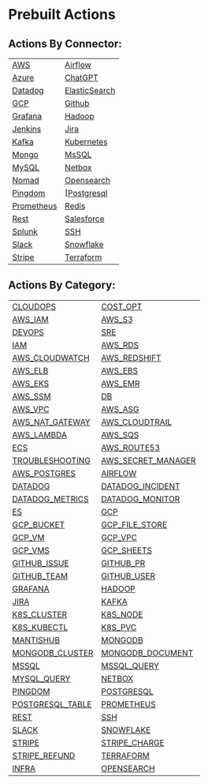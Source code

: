 # Prebuilt Actions

## Actions By Connector:

|                                                                        |                                                                          |
| ---------------------------------------------------------------------- | ------------------------------------------------------------------------ |
| [AWS](https://docs.unskript.com/unskript-product-documentation/connnecting/connectors/aws/action\_aws/)                      | [Airflow](https://docs.unskript.com/unskript-product-documentation/connnecting/connectors/airflow/action\_airflow/)        |
| [Azure](https://docs.unskript.com/unskript-product-documentation/connnecting/connectors/azure/action\_azure/)                | [ChatGPT](https://docs.unskript.com/unskript-product-documentation/connnecting/connectors/chatgpt/action\_CHATGPT.md) |
| [Datadog](https://docs.unskript.com/unskript-product-documentation/connnecting/connectors/datadog/action\_datadog/)          | [ElasticSearch](https://docs.unskript.com/unskript-product-documentation/connnecting/connectors/elasticsearch/action\_elasticsearch/) |
| [GCP](https://docs.unskript.com/unskript-product-documentation/connnecting/connectors/gcp/action\_gcp/)                      | [Github](https://docs.unskript.com/unskript-product-documentation/connnecting/connectors/github/action\_github/)             |
| [Grafana](https://docs.unskript.com/unskript-product-documentation/connnecting/connectors/grafana/action\_grafana/)          | [Hadoop](https://docs.unskript.com/unskript-product-documentation/connnecting/connectors/hadoop/action\_hadoop/)  |
| [Jenkins](https://docs.unskript.com/unskript-product-documentation/connnecting/connectors/jenkins/action\_jenkins/)          | [Jira](https://docs.unskript.com/unskript-product-documentation/connnecting/connectors/jira/action\_jira/) |
| [Kafka](https://docs.unskript.com/unskript-product-documentation/connnecting/connectors/apache-kafka/action\_kafka/)         | [Kubernetes](https://docs.unskript.com/unskript-product-documentation/connnecting/connectors/kubernetes/action\_kubernetes/)        |
| [Mongo](https://docs.unskript.com/unskript-product-documentation/connnecting/connectors/mongodb/action\_mongodb/)            | [MsSQL](https://docs.unskript.com/unskript-product-documentation/connnecting/connectors/ms-sql/action\_mssql/)               |
| [MySQL](https://docs.unskript.com/unskript-product-documentation/connnecting/connectors/mysql/action\_mysql/)                | [Netbox](https://docs.unskript.com/unskript-product-documentation/connnecting/connectors/netbox/action\_netbox/) |
| [Nomad](https://docs.unskript.com/unskript-product-documentation/connnecting/connectors/nomad/action\_nomad/)                | [Opensearch](https://docs.unskript.com/unskript-product-documentation/connnecting/connectors/opensearch/action\_opensearch/) |
| [Pingdom](https://docs.unskript.com/unskript-product-documentation/connnecting/connectors/pingdom/action\_pingdom/)          | [[Postgresql](https://docs.unskript.com/unskript-product-documentation/connnecting/connectors/postgres/action\_postgresql/)  |
| [Prometheus](https://docs.unskript.com/unskript-product-documentation/connnecting/connectors/prometheus/action\_prometheus/) | [Redis](https://docs.unskript.com/unskript-product-documentation/connnecting/connectors/redis/action\_redis/)  |
| [Rest](https://docs.unskript.com/unskript-product-documentation/connnecting/connectors/rest/action\_rest/)                   | [Salesforce](https://docs.unskript.com/unskript-product-documentation/connnecting/connectors/salesforce/action\_salesforce/) |
| [Splunk](https://docs.unskript.com/unskript-product-documentation/connnecting/connectors/splunk/action\_splunk/)             | [SSH](https://docs.unskript.com/unskript-product-documentation/connnecting/connectors/ssh/action\_ssh/)                      |
| [Slack](https://docs.unskript.com/unskript-product-documentation/connnecting/connectors/slack/action\_slack/)                | [Snowflake](https://docs.unskript.com/unskript-product-documentation/connnecting/connectors/snowflake/action\_snowflake/)    |
| [Stripe](https://docs.unskript.com/unskript-product-documentation/connnecting/connectors/stripe/action\_stripe/)             | [Terraform](https://docs.unskript.com/unskript-product-documentation/connnecting/connectors/terraform/action\_terraform/)    |

## Actions By Category:

|                                                                                                   |                                                                                                   |
| ------------------------------------------------------------------------------------------------- | ------------------------------------------------------------------------------------------------- |
| [CLOUDOPS](../lists/action\_CLOUDOPS.md)                                                          | [COST\_OPT](../lists/action\_COST\_OPT.md)                                                        |
| [AWS\_IAM](../lists/action\_AWS\_IAM.md)                                                          | [AWS\_S3](../lists/action\_AWS\_S3.md)                                                            |
| [DEVOPS](../lists/action\_DEVOPS.md)                                                              | [SRE](../lists/action\_SRE.md)                                                                    |
| [IAM](../lists/action\_IAM.md)                                                                    | [AWS\_RDS](../lists/action\_AWS\_RDS.md)                                                          |
| [AWS\_CLOUDWATCH](../lists/action\_AWS\_CLOUDWATCH.md)                                            | [AWS\_REDSHIFT](../lists/action\_AWS\_REDSHIFT.md)                                                |
| [AWS\_ELB](../lists/action\_AWS\_ELB.md)                                                          | [AWS\_EBS](../lists/action\_AWS\_EBS.md)                                                          |
| [AWS\_EKS](../lists/action\_AWS\_EKS.md)                                                          | [AWS\_EMR](../lists/action\_AWS\_EMR.md)                                                          |
| [AWS\_SSM](../lists/action\_AWS\_SSM.md)                                                          | [DB](../lists/action\_DB.md)                                                                      |
| [AWS\_VPC](../lists/action\_AWS\_VPC.md)                                                          | [AWS\_ASG](../lists/action\_AWS\_ASG.md)                                                          |
| [AWS\_NAT\_GATEWAY](../lists/action\_AWS\_NAT\_GATEWAY.md)                                        | [AWS\_CLOUDTRAIL](../lists/action\_AWS\_CLOUDTRAIL.md)                                            |
| [AWS\_LAMBDA](../lists/action\_AWS\_LAMBDA.md)                                                    | [AWS\_SQS](../lists/action\_AWS\_SQS.md)                                                          |
| [ECS](../lists/action\_ECS.md)                                                                    | [AWS\_ROUTE53](../lists/action\_AWS\_ROUTE53.md)                                                  |
| [TROUBLESHOOTING](../lists/action\_TROUBLESHOOTING.md)                                            | [AWS\_SECRET\_MANAGER](../lists/action\_AWS\_SECRET\_MANAGER.md)                                  |
| [AWS\_POSTGRES](../lists/action\_AWS\_POSTGRES.md)                                                | [AIRFLOW](../connnecting/connectors/airflow/action\_airflow.md)                                   |
| [DATADOG](../connnecting/connectors/datadog/action\_datadog/)                                     | [DATADOG\_INCIDENT](../lists/action\_DATADOG\_INCIDENT.md)                                        |
| [DATADOG\_METRICS](../connnecting/connectors/datadog/action\_datadog/action\_datadog\_metrics.md) | [DATADOG\_MONITOR](../connnecting/connectors/datadog/action\_datadog/action\_datadog\_monitor.md) |
| [ES](../connnecting/connectors/elasticsearch/action\_es.md)                                       | [GCP](../connnecting/connectors/gcp/action\_gcp/)                                                 |
| [GCP\_BUCKET](../connnecting/connectors/gcp/action\_gcp/action\_gcp\_bucket.md)                   | [GCP\_FILE\_STORE](../lists/action\_GCP\_FILE\_STORE.md)                                          |
| [GCP\_VM](../connnecting/connectors/gcp/action\_gcp/action\_gcp\_vm.md)                           | [GCP\_VPC](../lists/action\_GCP\_VPC.md)                                                          |
| [GCP\_VMS](../lists/action\_GCP\_VMS.md)                                                          | [GCP\_SHEETS](../lists/action\_GCP\_SHEETS.md)                                                    |
| [GITHUB\_ISSUE](../lists/action\_GITHUB\_ISSUE.md)                                                | [GITHUB\_PR](../lists/action\_GITHUB\_PR.md)                                                      |
| [GITHUB\_TEAM](../lists/action\_GITHUB\_TEAM.md)                                                  | [GITHUB\_USER](../lists/action\_GITHUB\_USER.md)                                                  |
| [GRAFANA](../connnecting/connectors/grafana/action\_grafana.md)                                   | [HADOOP](../connnecting/connectors/hadoop/action\_hadoop.md)                                      |
| [JIRA](../connnecting/connectors/jira/action\_jira.md)                                            | [KAFKA](../connnecting/connectors/apache-kafka/action\_kafka.md)                                  |
| [K8S\_CLUSTER](../lists/action\_K8S\_CLUSTER.md)                                                  | [K8S\_NODE](../lists/action\_K8S\_NODE.md)                                                        |
| [K8S\_KUBECTL](../lists/action\_K8S\_KUBECTL.md)                                                  | [K8S\_PVC](../lists/action\_K8S\_PVC.md)                                                          |
| [MANTISHUB](../lists/action\_MANTISHUB.md)                                                        | [MONGODB](../connnecting/connectors/mongodb/action\_mongodb.md)                                   |
| [MONGODB\_CLUSTER](../lists/action\_MONGODB\_CLUSTER.md)                                          | [MONGODB\_DOCUMENT](../lists/action\_MONGODB\_DOCUMENT.md)                                        |
| [MSSQL](../connnecting/connectors/ms-sql/action\_mssql.md)                                        | [MSSQL\_QUERY](../lists/action\_MSSQL\_QUERY.md)                                                  |
| [MYSQL\_QUERY](../lists/action\_MYSQL\_QUERY.md)                                                  | [NETBOX](../connnecting/connectors/netbox/action\_netbox.md)                                      |
| [PINGDOM](../connnecting/connectors/pingdom/action\_pingdom.md)                                   | [POSTGRESQL](../connnecting/connectors/postgres/action\_postgresql.md)                            |
| [POSTGRESQL\_TABLE](../lists/action\_POSTGRESQL\_TABLE.md)                                        | [PROMETHEUS](../connnecting/connectors/prometheus/action\_prometheus.md)                          |
| [REST](../connnecting/connectors/rest/action\_rest.md)                                            | [SSH](../connnecting/connectors/ssh/action\_ssh.md)                                               |
| [SLACK](../connnecting/connectors/slack/action\_slack.md)                                         | [SNOWFLAKE](../connnecting/connectors/snowflake/action\_snowflake.md)                             |
| [STRIPE](../connnecting/connectors/stripe/action\_stripe.md)                                      | [STRIPE\_CHARGE](../lists/action\_STRIPE\_CHARGE.md)                                              |
| [STRIPE\_REFUND](../lists/action\_STRIPE\_REFUND.md)                                              | [TERRAFORM](../connnecting/connectors/terraform/action\_terraform.md)                             |
| [INFRA](../lists/action\_INFRA.md)                                                                | [OPENSEARCH](../connnecting/connectors/opensearch/action\_opensearch.md)                          |
